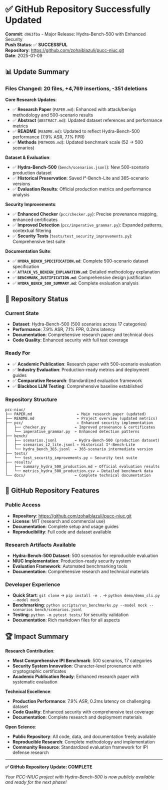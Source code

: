 # ✅ GitHub Repository Successfully Updated

**Commit**: `d963fba` - Major Release: Hydra-Bench-500 with Enhanced Security  
**Push Status**: ✅ **SUCCESSFUL**  
**Repository**: https://github.com/zohaiblazuli/pucc-niuc.git  
**Date**: 2025-01-09

## 📊 Update Summary

### Files Changed: 20 files, +4,769 insertions, -351 deletions

**Core Research Updates**:
- ✅ **Research Paper** (`PAPER.md`): Enhanced with attack/benign methodology and 500-scenario results
- ✅ **Abstract** (`ABSTRACT.md`): Updated dataset references and performance metrics
- ✅ **README** (`README.md`): Updated to reflect Hydra-Bench-500 performance (7.9% ASR, 7.1% FPR)
- ✅ **Methods** (`METHODS.md`): Updated benchmark scale (52 → 500 scenarios)

**Dataset & Evaluation**:
- ✅ **Hydra-Bench-500** (`bench/scenarios.jsonl`): New 500-scenario production dataset
- ✅ **Historical Preservation**: Saved I²-Bench-Lite and 365-scenario versions
- ✅ **Evaluation Results**: Official production metrics and performance analysis

**Security Improvements**:
- ✅ **Enhanced Checker** (`pcc/checker.py`): Precise provenance mapping, enhanced certificates
- ✅ **Improved Detection** (`pcc/imperative_grammar.py`): Expanded patterns, contextual filtering
- ✅ **Security Tests** (`tests/test_security_improvements.py`): Comprehensive test suite

**Documentation Suite**:
- ✅ **`HYDRA_BENCH_SPECIFICATION.md`**: Complete 500-scenario dataset specification
- ✅ **`ATTACK_VS_BENIGN_EXPLANATION.md`**: Detailed methodology explanation
- ✅ **`BENCHMARK_JUSTIFICATION.md`**: Comprehensive design justification
- ✅ **`HYDRA_BENCH_500_SUMMARY.md`**: Complete evaluation analysis

## 🎯 Repository Status

### **Current State**
- **Dataset**: Hydra-Bench-500 (500 scenarios across 17 categories)
- **Performance**: 7.9% ASR, 7.1% FPR, 0.2ms latency
- **Documentation**: Comprehensive research paper and technical docs
- **Code Quality**: Enhanced security with full test coverage

### **Ready For**
- ✅ **Academic Publication**: Research paper with 500-scenario evaluation
- ✅ **Industry Evaluation**: Production-ready metrics and deployment guides
- ✅ **Comparative Research**: Standardized evaluation framework
- ✅ **Blackbox LLM Testing**: Comprehensive baseline established

### **Repository Structure**
```
pcc-niuc/
├── PAPER.md                    ← Main research paper (updated)
├── README.md                   ← Project overview (updated metrics)
├── pcc/                        ← Enhanced security implementation
│   ├── checker.py             ← Improved provenance & certificates
│   └── imperative_grammar.py  ← Enhanced detection patterns
├── bench/
│   ├── scenarios.jsonl        ← Hydra-Bench-500 (production dataset)
│   ├── scenarios_i2_lite.jsonl ← Historical I²-Bench-Lite
│   └── hydra_bench_365.jsonl  ← 365-scenario intermediate version
├── tests/
│   └── test_security_improvements.py ← Security test suite
├── results/
│   ├── summary_hydra_500_production.md ← Official evaluation results
│   └── metrics_hydra_500_production.csv ← Detailed benchmark data
└── docs/                      ← Complete technical documentation
```

## 🔗 GitHub Repository Features

### **Public Access**
- **Repository**: https://github.com/zohaiblazuli/pucc-niuc.git
- **License**: MIT (research and commercial use)
- **Documentation**: Complete setup and usage guides
- **Reproducibility**: Full code and dataset available

### **Research Artifacts Available**
- **Hydra-Bench-500 Dataset**: 500 scenarios for reproducible evaluation
- **NIUC Implementation**: Production-ready security system
- **Evaluation Framework**: Automated benchmarking tools
- **Documentation**: Comprehensive research and technical materials

### **Developer Experience**
- **Quick Start**: `git clone` → `pip install -e .` → `python demo/demo_cli.py --model mock`
- **Benchmarking**: `python scripts/run_benchmarks.py --model mock --scenarios bench/scenarios.jsonl`
- **Testing**: `python -m pytest tests/` for security validation
- **Documentation**: Rich markdown files for all aspects

## 🏆 Impact Summary

**Research Contribution**:
- **Most Comprehensive IPI Benchmark**: 500 scenarios, 17 categories
- **Security System Innovation**: Character-level provenance with cryptographic certificates
- **Academic Publication Ready**: Enhanced research paper with systematic evaluation

**Technical Excellence**:
- **Production Performance**: 7.9% ASR, 0.2ms latency on challenging dataset
- **Code Quality**: Enhanced security with comprehensive test coverage
- **Documentation**: Complete research and deployment materials

**Open Science**:
- **Public Repository**: All code, data, and documentation freely available
- **Reproducible Research**: Complete methodology and implementation
- **Community Resource**: Standardized evaluation framework for IPI defense research

---
**✅ GitHub Repository Update: COMPLETE**

*Your PCC-NIUC project with Hydra-Bench-500 is now publicly available and ready for the next phase!*
